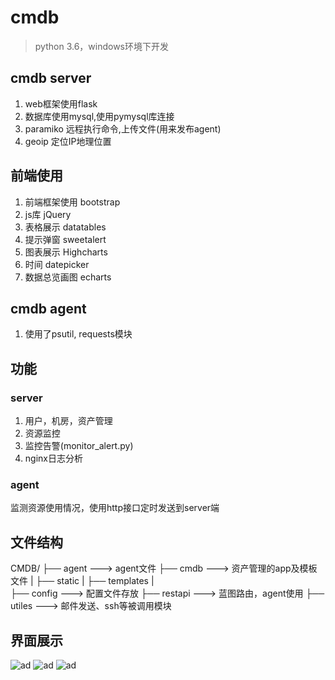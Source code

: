 # cmdb
> python 3.6，windows环境下开发

## cmdb server
1. web框架使用flask
2. 数据库使用mysql,使用pymysql库连接
4. paramiko 远程执行命令,上传文件(用来发布agent)
5. geoip 定位IP地理位置

## 前端使用
1. 前端框架使用 bootstrap
2. js库 jQuery
3. 表格展示 datatables
4. 提示弹窗 sweetalert
5. 图表展示 Highcharts 
6. 时间 datepicker
7. 数据总览画图 echarts

## cmdb agent
1. 使用了psutil, requests模块

## 功能
### server
1. 用户，机房，资产管理
2. 资源监控
3. 监控告警(monitor_alert.py)
4. nginx日志分析

### agent
<p>监测资源使用情况，使用http接口定时发送到server端</p>

## 文件结构
CMDB/
├── agent ---> agent文件
├── cmdb  ---> 资产管理的app及模板文件
|     ├── static
|     ├── templates
|  
├── config ---> 配置文件存放
├── restapi ---> 蓝图路由，agent使用
├── utiles  ---> 邮件发送、ssh等被调用模块

## 界面展示
![ad](https://github.com/uroot666/cmdb/tree/master/temp/images/ad1.jpg)
![ad](https://github.com/uroot666/cmdb/tree/master/temp/images/ad1.jpg)
![ad](https://github.com/uroot666/cmdb/tree/master/temp/images/ad1.jpg)